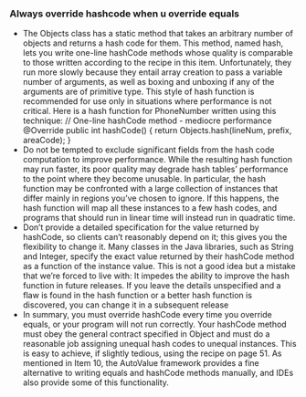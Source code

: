 ### Always override hashcode when u override equals
* The Objects class has a static method that takes an arbitrary number of
  objects and returns a hash code for them. This method, named hash, lets you write
  one-line hashCode methods whose quality is comparable to those written according
  to the recipe in this item. Unfortunately, they run more slowly because they
  entail array creation to pass a variable number of arguments, as well as boxing and
  unboxing if any of the arguments are of primitive type. This style of hash function
  is recommended for use only in situations where performance is not critical. Here
  is a hash function for PhoneNumber written using this technique:
  // One-line hashCode method - mediocre performance
  @Override public int hashCode() {
  return Objects.hash(lineNum, prefix, areaCode);
  }
* Do not be tempted to exclude significant fields from the hash code computation
  to improve performance. While the resulting hash function may run
  faster, its poor quality may degrade hash tables’ performance to the point where
  they become unusable. In particular, the hash function may be confronted with a
  large collection of instances that differ mainly in regions you’ve chosen to ignore.
  If this happens, the hash function will map all these instances to a few hash codes,
  and programs that should run in linear time will instead run in quadratic time.
* Don’t provide a detailed specification for the value returned by hashCode,
  so clients can’t reasonably depend on it; this gives you the flexibility to
  change it. Many classes in the Java libraries, such as String and Integer, specify
  the exact value returned by their hashCode method as a function of the instance
  value. This is not a good idea but a mistake that we’re forced to live with: It
  impedes the ability to improve the hash function in future releases. If you leave
  the details unspecified and a flaw is found in the hash function or a better hash
  function is discovered, you can change it in a subsequent release
* In summary, you must override hashCode every time you override equals, or
  your program will not run correctly. Your hashCode method must obey the general
  contract specified in Object and must do a reasonable job assigning unequal hash
  codes to unequal instances. This is easy to achieve, if slightly tedious, using the
  recipe on page 51. As mentioned in Item 10, the AutoValue framework provides a
  fine alternative to writing equals and hashCode methods manually, and IDEs also
  provide some of this functionality.


